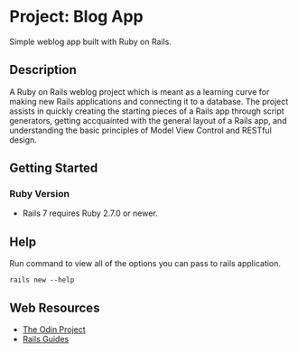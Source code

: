# Project: Blog App

Simple weblog app built with Ruby on Rails.

## Description

A Ruby on Rails weblog project which is meant as a learning curve for making new Rails applications and connecting it to a database. The project assists in quickly creating the starting pieces of a Rails app through script generators, getting accquainted with the general layout of a Rails app, and understanding the basic principles of Model View Control and RESTful design.

## Getting Started

### Ruby Version

* Rails 7 requires Ruby 2.7.0 or newer.

## Help

Run command to view all of the options you can pass to rails application.
```
rails new --help
```

## Web Resources

* [The Odin Project](https://www.theodinproject.com/lessons/ruby-on-rails-blog-app)
* [Rails Guides](https://guides.rubyonrails.org/getting_started.html)
